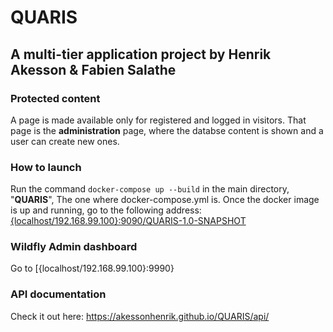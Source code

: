 # QUARIS

## A multi-tier application project by Henrik Akesson & Fabien Salathe

### Protected content
A page is made available only for registered and logged in visitors. That page is the **administration** page, where the databse content is shown and a user can create new ones.

### How to launch
Run the command `docker-compose up --build` in the main directory, "**QUARIS**", The one where docker-compose.yml is.
Once the docker image is up and running, go to the following address: [{localhost/192.168.99.100}:9090/QUARIS-1.0-SNAPSHOT](localhost:8080/QUARIS-1.0-SNAPSHOT)

### Wildfly Admin dashboard
Go to [{localhost/192.168.99.100}:9990}



### API documentation
Check it out here: https://akessonhenrik.github.io/QUARIS/api/
